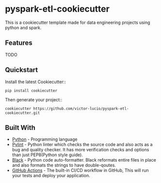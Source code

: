 # pyspark-etl-cookiecutter
This is a cookiecutter template made for data engineering projects using python and spark.

## Features

TODO
## Quickstart

Install the latest Cookiecutter::

    pip install cookiecutter

Then generate your project::

    cookiecutter https://github.com/victor-lucio/pyspark-etl-cookiecutter.git

## Built With

* [Python](https://www.python.org/) - Programming language
* [Pylint](https://www.pylint.org/) - Python linter which checks the source code and also acts as a bug and quality checker. It has more verification checks and options than just PEP8(Python style guide).
* [Black](https://black.readthedocs.io/en/stable/) - Python code auto-formatter. Black reformats entire files in place and also formats the strings to have double-qoutes.
* [GitHub Actions](https://docs.github.com/en/actions) - The built-in CI/CD workflow in GitHub, This will run your tests and deploy your application.